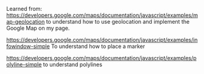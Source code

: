 Learned from:
https://developers.google.com/maps/documentation/javascript/examples/map-geolocation
to understand how to use geolocation and implement the Google Map on my page.

https://developers.google.com/maps/documentation/javascript/examples/infowindow-simple
To understand how to place a marker

https://developers.google.com/maps/documentation/javascript/examples/polyline-simple
to understand polylines
